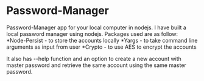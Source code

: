 # Password-Manager
Password-Manager app for your local computer in nodejs.
I have built a local password manager using nodejs.
Packages used are as follow:
       *Node-Persist - to store the accounts locally
       *Yargs - to take command line arguments as input from user
       *Crypto - to use AES to encrypt the accounts

It also has --help function and an option to create a new account with master password and retrieve the same account using the same master password.
